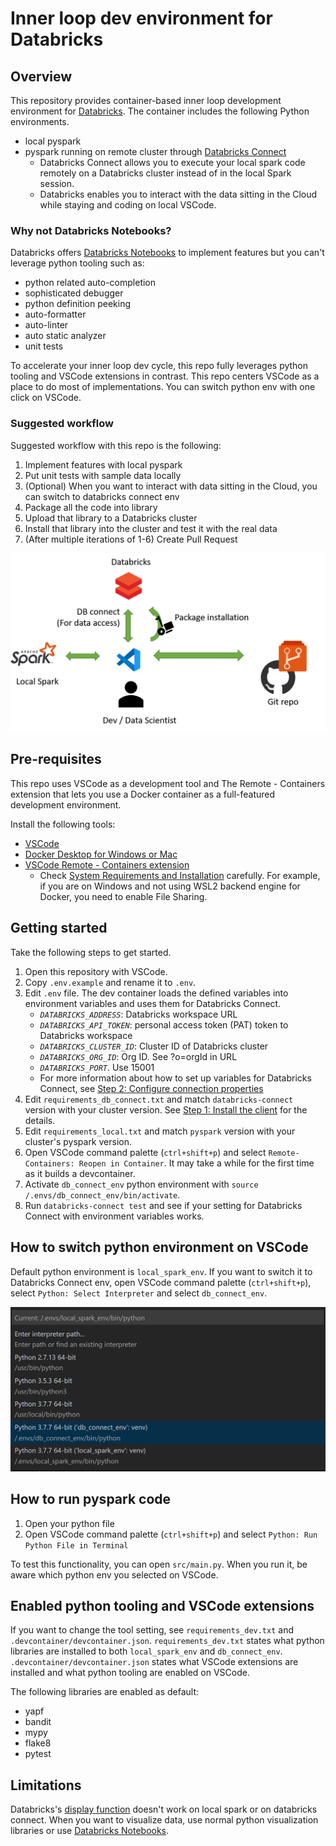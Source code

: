 # Inner loop dev environment for Databricks

## Overview

This repository provides container-based inner loop development environment for [Databricks](https://docs.databricks.com/getting-started/index.html). The container includes the following Python environments.

- local pyspark
- pyspark running on remote cluster through [Databricks Connect](https://docs.databricks.com/dev-tools/databricks-connect.html)
  - Databricks Connect allows you to execute your local spark code remotely on a Databricks cluster instead of in the local Spark session.
  - Databricks enables you to interact with the data sitting in the Cloud while staying and coding on local VSCode.

### Why not Databricks Notebooks?

Databricks offers [Databricks Notebooks](https://docs.databricks.com/notebooks/index.html) to implement features but you can't leverage python tooling such as:

- python related auto-completion
- sophisticated debugger
- python definition peeking
- auto-formatter
- auto-linter
- auto static analyzer
- unit tests

To accelerate your inner loop dev cycle, this repo fully leverages python tooling and VSCode extensions in contrast. This repo centers VSCode as a place to do most of implementations. You can switch python env with one click on VSCode.

### Suggested workflow

Suggested workflow with this repo is the following:

1. Implement features with local pyspark
1. Put unit tests with sample data locally
1. (Optional) When you want to interact with data sitting in the Cloud, you can switch to databricks connect env
1. Package all the code into library
1. Upload that library to a Databricks cluster
1. Install that library into the cluster and test it with the real data
1. (After multiple iterations of 1-6) Create Pull Request

![workflow_image](docs/workflow.png)

## Pre-requisites

This repo uses VSCode as a development tool and The Remote - Containers extension that lets you use a Docker container as a full-featured development environment.

Install the following tools:

- [VSCode](https://code.visualstudio.com/)
- [Docker Desktop for Windows or Mac](https://www.docker.com/products/docker-desktop)
- [VSCode Remote - Containers extension](https://marketplace.visualstudio.com/items?itemName=ms-vscode-remote.remote-containers)
  - Check [System Requirements and Installation](https://marketplace.visualstudio.com/items?itemName=ms-vscode-remote.remote-containers) carefully. For example, if you are on Windows and not using WSL2 backend engine for Docker, you need to enable File Sharing.

## Getting started

Take the following steps to get started.

1. Open this repository with VSCode.
1. Copy `.env.example` and rename it to `.env`.
1. Edit `.env` file. The dev container loads the defined variables into environment variables and uses them for Databricks Connect.
    - *`DATABRICKS_ADDRESS`*: Databricks workspace URL
    - *`DATABRICKS_API_TOKEN`*: personal access token (PAT) token to Databricks workspace
    - *`DATABRICKS_CLUSTER_ID`*: Cluster ID of Databricks cluster
    - *`DATABRICKS_ORG_ID`*: Org ID. See ?o=orgId in URL
    - *`DATABRICKS_PORT`*. Use 15001
    - For more information about how to set up variables for Databricks Connect, see [Step 2: Configure connection properties](https://docs.databricks.com/dev-tools/databricks-connect.html#step-2-configure-connection-properties)
1. Edit `requirements_db_connect.txt` and match `databricks-connect` version with your cluster version. See [Step 1: Install the client](https://docs.databricks.com/dev-tools/databricks-connect.html#step-1-install-the-client) for the details.
1. Edit `requirements_local.txt` and match `pyspark` version with your cluster's pyspark version.
1. Open VSCode command palette (`ctrl+shift+p`) and select `Remote-Containers: Reopen in Container`. It may take a while for the first time as it builds a devcontainer.
1. Activate `db_connect_env` python environment with `source /.envs/db_connect_env/bin/activate`.
1. Run `databricks-connect test` and see if your setting for Databricks Connect with environment variables works.

## How to switch python environment on VSCode

Default python environment is `local_spark_env`. If you want to switch it to Databricks Connect env, open VSCode command palette (`ctrl+shift+p`), select `Python: Select Interpreter` and select `db_connect_env`.

![pyenv_switch_on_vscode](docs/pyenv_switch.png)

## How to run pyspark code

1. Open your python file
1. Open VSCode command palette (`ctrl+shift+p`) and select `Python: Run Python File in Terminal`

To test this functionality, you can open `src/main.py`. When you run it, be aware which python env you selected on VSCode.

## Enabled python tooling and VSCode extensions

If you want to change the tool setting, see `requirements_dev.txt` and `.devcontainer/devcontainer.json`. `requirements_dev.txt` states what python libraries are installed to both `local_spark_env` and `db_connect_env`. `.devcontainer/devcontainer.json` states what VSCode extensions are installed and what python tooling are enabled on VSCode.

The following libraries are enabled as default:

- yapf
- bandit
- mypy
- flake8
- pytest

## Limitations

Databricks's [display function](https://docs.databricks.com/notebooks/visualizations/index.html#display-function-1) doesn't work on local spark or on databricks connect. When you want to visualize data, use normal python visualization libraries or use [Databricks Notebooks](https://docs.databricks.com/notebooks/index.html).
